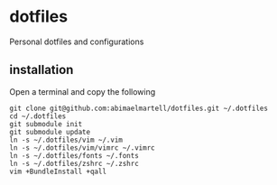dotfiles
========

Personal dotfiles and configurations

installation
------------
Open a terminal and copy the following
```ssh
git clone git@github.com:abimaelmartell/dotfiles.git ~/.dotfiles
cd ~/.dotfiles
git submodule init
git submodule update
ln -s ~/.dotfiles/vim ~/.vim
ln -s ~/.dotfiles/vim/vimrc ~/.vimrc
ln -s ~/.dotfiles/fonts ~/.fonts
ln -s ~/.dotfiles/zshrc ~/.zshrc
vim +BundleInstall +qall
```
